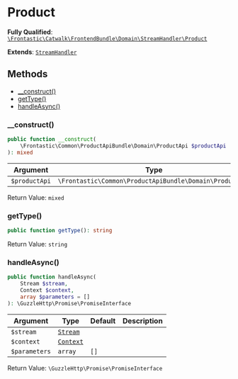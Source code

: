 #  Product

**Fully Qualified**: [`\Frontastic\Catwalk\FrontendBundle\Domain\StreamHandler\Product`](../../../../../src/php/FrontendBundle/Domain/StreamHandler/Product.php)

**Extends**: [`StreamHandler`](../StreamHandler.md)

## Methods

* [__construct()](#__construct)
* [getType()](#gettype)
* [handleAsync()](#handleasync)

### __construct()

```php
public function __construct(
    \Frontastic\Common\ProductApiBundle\Domain\ProductApi $productApi
): mixed
```

Argument|Type|Default|Description
--------|----|-------|-----------
`$productApi`|`\Frontastic\Common\ProductApiBundle\Domain\ProductApi`||

Return Value: `mixed`

### getType()

```php
public function getType(): string
```

Return Value: `string`

### handleAsync()

```php
public function handleAsync(
    Stream $stream,
    Context $context,
    array $parameters = []
): \GuzzleHttp\Promise\PromiseInterface
```

Argument|Type|Default|Description
--------|----|-------|-----------
`$stream`|[`Stream`](../Stream.md)||
`$context`|[`Context`](../../../ApiCoreBundle/Domain/Context.md)||
`$parameters`|`array`|`[]`|

Return Value: `\GuzzleHttp\Promise\PromiseInterface`

